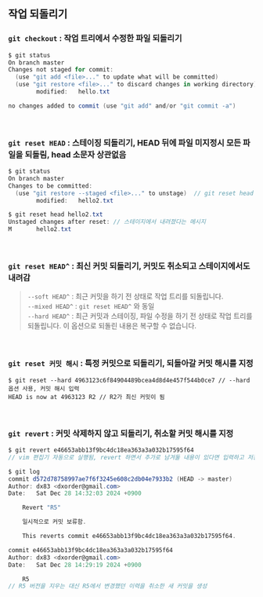 ## 작업 되돌리기
### `git checkout` : 작업 트리에서 수정한 파일 되돌리기
```c#
$ git status
On branch master
Changes not staged for commit:
  (use "git add <file>..." to update what will be committed)            // 스테이징
  (use "git restore <file>..." to discard changes in working directory) // git checkout 과 동일, 작업 되돌리기
        modified:   hello.txt

no changes added to commit (use "git add" and/or "git commit -a")
```

<br>

### `git reset HEAD` : 스테이징 되돌리기, HEAD 뒤에 파일 미지정시 모든 파일을 되돌림, head 소문자 상관없음
```c#
$ git status
On branch master
Changes to be committed:
  (use "git restore --staged <file>..." to unstage)  // git reset head 와 동일, 스테이징에서 내리기
        modified:   hello2.txt
```
```c#
$ git reset head hello2.txt
Unstaged changes after reset: // 스테이지에서 내려졌다는 메시지
M       hello2.txt
```

<br>

### `git reset HEAD^` : 최신 커밋 되돌리기, 커밋도 취소되고 스테이지에서도 내려감
> `--soft HEAD^` : 최근 커밋을 하기 전 상태로 작업 트리를 되돌립니다.<br>
> `--mixed HEAD^` : `git reset HEAD^` 와 동일<br>
> `--hard HEAD^` : 최근 커밋과 스테이징, 파일 수정을 하기 전 상태로 작업 트리를 되돌립니다. 이 옵션으로 되돌린 내용은 복구할 수 없습니다.<br>

<br>

### `git reset 커밋 해시` : 특정 커밋으로 되돌리기, 되돌아갈 커밋 해시를 지정
```
$ git reset --hard 4963123c6f84904489bcea4d8d4e457f544b0ce7 // --hard 옵션 사용, 커밋 해시 입력
HEAD is now at 4963123 R2 // R2가 최신 커밋이 됨
```

<br>

### `git revert` : 커밋 삭제하지 않고 되돌리기, 취소할 커밋 해시를 지정
```c#
$ git revert e46653abb13f9bc4dc18ea363a3a032b17595f64
// vim 편집기 자동으로 실행됨, revert 하면서 추가로 남겨둘 내용이 있다면 입력하고 저장

$ git log
commit d572d78758997ae7f6f3245e608c2db04e7933b2 (HEAD -> master)
Author: dx83 <dxorder@gmail.com>
Date:   Sat Dec 28 14:32:03 2024 +0900

    Revert "R5"

    일시적으로 커밋 보류함.

    This reverts commit e46653abb13f9bc4dc18ea363a3a032b17595f64.

commit e46653abb13f9bc4dc18ea363a3a032b17595f64
Author: dx83 <dxorder@gmail.com>
Date:   Sat Dec 28 14:29:19 2024 +0900

    R5
// R5 버전을 지우는 대신 R5에서 변경했던 이력을 취소한 새 커밋을 생성
```
